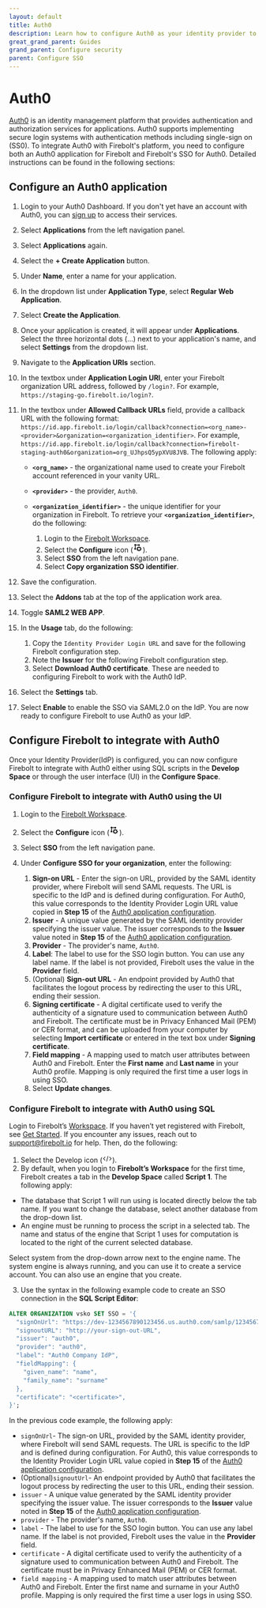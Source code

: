 ```yaml
---
layout: default
title: Auth0
description: Learn how to configure Auth0 as your identity provider to work with SSO authentication for Firebolt. 
great_grand_parent: Guides
grand_parent: Configure security
parent: Configure SSO
---
```


# Auth0

[Auth0](https://auth0.com/) is an identity management platform that provides authentication and authorization services for applications. Auth0 supports implementing secure login systems with authentication methods including single-sign on (SS0). To integrate Auth0 with Firebolt's platform, you need to configure both an Auth0 application for Firebolt and Firebolt's SSO for Auth0. Detailed instructions can be found in the following sections:

## Configure an Auth0 application

1. Login to your Auth0 Dashboard. If you don't yet have an account with Auth0, you can [sign up](https://auth0.com/signup) to access their services.
2. Select **Applications** from the left navigation panel.
3. Select **Applications** again.
4. Select the **+ Create Application** button. 
5. Under **Name**, enter a name for your application. 
6. In the dropdown list under **Application Type**, select **Regular Web Application**.
7. Select **Create the Application**.
8. Once your application is created, it will appear under **Applications**. Select the three horizontal dots (...) next to your application's name, and select **Settings** from the dropdown list.
9. Navigate to the **Application URIs** section. 
10. In the textbox under **Application Login URI**, enter your Firebolt organization URL address, followed by ```/login?```. For example, ```https://staging-go.firebolt.io/login?```.
11. In the textbox under **Allowed Callback URLs** field, provide a callback URL with the following format: `https://id.app.firebolt.io/login/callback?connection=<org_name>-<provider>&organization=<organization_identifier>`. For example, `https://id.app.firebolt.io/login/callback?connection=firebolt-staging-auth0&organization=org_UJhpsQ5ypXVU8JVB`. The following apply:
    * **`<org_name>`** - the organizational name used to create your Firebolt account referenced in your vanity URL.  
    * **`<provider>`** - the provider, `Auth0`.  
    * **`<organization_identifier>`** - the unique identifier for your organization in Firebolt. To retrieve your **`<organization_identifier>`**, do the following:
        
        1. Login to the [Firebolt Workspace](https://go.firebolt.io/signup).
        2. Select the **Configure** icon (<img src="../../../assets/images/configure-icon.png" alt="The Firebolt Configure Space icon." width="20">).
        3. Select **SSO** from the left navigation pane.
        4. Select **Copy organization SSO identifier**. 

12. Save the configuration. 
13. Select the **Addons** tab at the top of the application work area.
14. Toggle **SAML2 WEB APP**. 
15. In the **Usage** tab, do the following:
    1. Copy the ```Identity Provider Login URL``` and save for the following Firebolt configuration step.
    2. Note the **Issuer** for the following Firebolt configuration step.
    3. Select **Download Auth0 certificate**. These are needed to configuring Firebolt to work with the Auth0 IdP.
16. Select the **Settings** tab. 
17. Select **Enable** to enable the SSO via SAML2.0 on the IdP. You are now ready to configure Firebolt to use Auth0 as your IdP. 

## Configure Firebolt to integrate with Auth0

Once your Identity Provider(IdP) is configured, you can now configure Firebolt to integrate with Auth0 either using SQL scripts in the **Develop Space** or through the user interface (UI) in the **Configure Space**.

### Configure Firebolt to integrate with Auth0 using the UI

1. Login to the [Firebolt Workspace](https://go.firebolt.io/signup).
2. Select the **Configure** icon (<img src="../../../assets/images/configure-icon.png" alt="The Firebolt Configure Space icon." width="20">).
3. Select **SSO** from the left navigation pane.
4. Under **Configure SSO for your organization**, enter the following:
    
    1. **Sign-on URL** - Enter the sign-on URL, provided by the SAML identity provider, where Firebolt will send SAML requests. The URL is specific to the IdP and is defined during configuration. For Auth0, this value corresponds to the Identity Provider Login URL value copied in **Step 15** of the [Auth0 application configuration](#configure-auth0-application).
    2. **Issuer** - A unique value generated by the SAML identity provider specifying the issuer value. The issuer corresponds to the **Issuer** value noted in **Step 15** of the [Auth0 application configuration](#configure-auth0-application).
    3. **Provider** - The provider's name, `Auth0`.
    4. **Label**: The label to use for the SSO login button. You can use any label name. If the label is not provided, Firebolt uses the value in the **Provider** field.
    5. (Optional) **Sign-out URL** - An endpoint provided by Auth0 that facilitates the logout process by redirecting the user to this URL, ending their session.
    6. **Signing certificate** - A digital certificate used to verify the authenticity of a signature used to communication between Auth0 and Firebolt. The certificate must be in Privacy Enhanced Mail (PEM) or CER format, and can be uploaded from your computer by selecting **Import certificate** or entered in the text box under **Signing certificate**.
    7. **Field mapping** - A mapping used to match user attributes between Auth0 and Firebolt. Enter the **First name** and **Last name** in your Auth0 profile.  Mapping is only required the first time a user logs in using SSO. 
    8. Select **Update changes**.

### Configure Firebolt to integrate with Auth0 using SQL

Login to Firebolt’s [Workspace](https://go.firebolt.io/login). If you haven’t yet registered with Firebolt, see [Get Started](../../getting-started/index.md). If you encounter any issues, reach out to [support@firebolt.io](mailto:support@firebolt.io) for help. Then, do the following:

1. Select the Develop icon (<img src="../../../assets/images/develop-icon.png" alt="The Firebolt Develop Space icon." width="20">).
2. By default, when you login to **Firebolt’s Workspace** for the first time, Firebolt creates a tab in the **Develop Space** called **Script 1**. The following apply:

  * The database that Script 1 will run using is located directly below the tab name. If you want to change the database, select another database from the drop-down list.
  * An engine must be running to process the script in a selected tab. The name and status of the engine that Script 1 uses for computation is located to the right of the current selected database.

  Select system from the drop-down arrow next to the engine name. The system engine is always running, and you can use it to create a service account. You can also use an engine that you create.

3. Use the syntax in the following example code to create an SSO connection in the **SQL Script Editor**:

```sql
ALTER ORGANIZATION vsko SET SSO = '{
  "signOnUrl": "https://dev-1234567890123456.us.auth0.com/samlp/123456789012345678901234567890123",
  "signoutURL": "http://your-sign-out-URL",
  "issuer": "auth0",
  "provider": "auth0",
  "label": "Auth0 Company IdP",
  "fieldMapping": {
    "given_name": "name",
    "family_name": "surname"
  },
  "certificate": "<certificate>",
}';
```

In the previous code example, the following apply:
* `signOnUrl`- The sign-on URL, provided by the SAML identity provider, where Firebolt will send SAML requests. The URL is specific to the IdP and is defined during configuration. For Auth0, this value corresponds to the Identity Provider Login URL value copied in **Step 15** of the [Auth0 application configuration](#configure-auth0-application).
* (Optional)`signoutUrl`- An endpoint provided by Auth0 that facilitates the logout process by redirecting the user to this URL, ending their session.
* `issuer` - A unique value generated by the SAML identity provider specifying the issuer value. The issuer corresponds to the **Issuer** value noted in **Step 15** of the [Auth0 application configuration](#configure-auth0-application).
* `provider` - The provider's name, `Auth0`. 
* `label` - The label to use for the SSO login button. You can use any label name. If the label is not provided, Firebolt uses the value in the **Provider** field. 
* `certificate` - A digital certificate used to verify the authenticity of a signature used to communication between Auth0 and Firebolt. The certificate must be in Privacy Enhanced Mail (PEM) or CER format.
* `field mapping` - A mapping used to match user attributes between Auth0 and Firebolt. Enter the first name and surname in your Auth0 profile.  Mapping is only required the first time a user logs in using SSO. 
